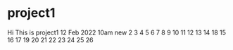# project1
Hi This is project1
12 Feb 2022 10am new
2
3
4
5
6
7
8
9
10
11
12
13
14
18
15
16
17
19
20
21
22
23
24
25
26

